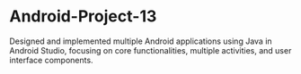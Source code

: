 # Android-Project-13
Designed and implemented multiple Android applications using Java in Android Studio, focusing on core functionalities, multiple activities, and user interface components.
